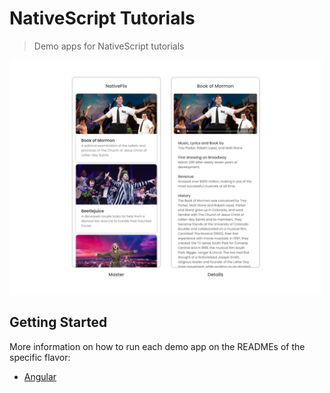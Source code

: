 # NativeScript Tutorials

> Demo apps for NativeScript tutorials

<img alt="demo app preview" src="./screenshots/tutorial-example-app-preview.png" width="500">

## Getting Started

More information on how to run each demo app on the READMEs of the specific flavor:

- [Angular](./angular-demo)
